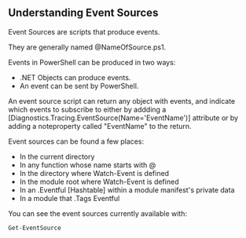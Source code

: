 Understanding Event Sources
---------------------------

Event Sources are scripts that produce events.

They are generally named @NameOfSource.ps1.

Events in PowerShell can be produced in two ways:
* .NET Objects can produce events.
* An event can be sent by PowerShell.

An event source script can return any object with events, 
and indicate which events to subscribe to either by addding a 
[Diagnostics.Tracing.EventSource(Name='EventName')] attribute 
or by adding a noteproperty called "EventName" to the return.

Event sources can be found a few places:

* In the current directory
* In any function whose name starts with @
* In the directory where Watch-Event is defined
* In the module root where Watch-Event is defined
* In an .Eventful [Hashtable] within a module manifest's private data
* In a module that .Tags Eventful

You can see the event sources currently available with:

~~~PowerShell
Get-EventSource
~~~
